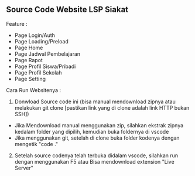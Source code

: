 ## Source Code Website LSP Siakat

Feature : 
- Page Login/Auth
- Page Loading/Preload
- Page Home
- Page Jadwal Pembelajaran
- Page Rapot
- Page Profil Siswa/Pribadi
- Page Profil Sekolah
- Page Setting

Cara Run Websitenya :
1. Donwload Source code ini (bisa manual mendownload zipnya atau melakukan git clone [pastikan link yang di clone adalah link HTTP bukan SSH])
- Jika Mendownload manual menggunakan zip, silahkan ekstrak zipnya kedalam folder yang dipilih, kemudian buka foldernya di vscode
- Jika menggunakan git, setelah di clone buka folder kodenya dengan mengetik "code ."
2. Setelah source codenya telah terbuka didalam vscode, silahkan run dengan menggunakan F5 atau Bisa mendownload extension "Live Server"
